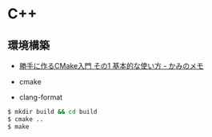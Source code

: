 # C++

## 環境構築

- [勝手に作るCMake入門 その1 基本的な使い方 - かみのメモ](https://kamino.hatenablog.com/entry/cmake_tutorial1)

- cmake
- clang-format

```sh
$ mkdir build && cd build
$ cmake ..
$ make
```
